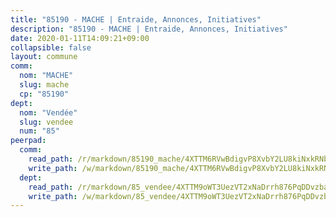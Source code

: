 ```yaml
---
title: "85190 - MACHE | Entraide, Annonces, Initiatives"
description: "85190 - MACHE | Entraide, Annonces, Initiatives"
date: 2020-01-11T14:09:21+09:00
collapsible: false
layout: commune
comm:
  nom: "MACHE"
  slug: mache
  cp: "85190"
dept:
  nom: "Vendée"
  slug: vendee
  num: "85"
peerpad:
  comm:
    read_path: /r/markdown/85190_mache/4XTTM6RVwBdigvP8XvbY2LU8kiNxkRNbDjQrmRHuqW5NJNJCK
    write_path: /w/markdown/85190_mache/4XTTM6RVwBdigvP8XvbY2LU8kiNxkRNbDjQrmRHuqW5NJNJCK-K3TgTfSZSgxz3rJeSFTPPsN7ox8NkpqDR6oFeANEqBcU3jcjhtejdE5T1FyiJW6peTYmsbcUNBfQLfTQxH7EJP6fJtmJevstqs4annKVy1k2Cn6418WXr1USaYgep3sq8QijGffZ
  dept:
    read_path: /r/markdown/85_vendee/4XTTM9oWT3UezVT2xNaDrrh876PqDDvzbaovSPP6P6ha63Ezk
    write_path: /w/markdown/85_vendee/4XTTM9oWT3UezVT2xNaDrrh876PqDDvzbaovSPP6P6ha63Ezk-K3TgTz4T2Ao5CxcmNgKRpi6DXEbSZWgvvZNdT7V4KiJycR1vvtGLxg5iYYYKajishdNzKNazAywn7vjwqtQs859ALiENaqFJQsULDwd4rYqVPy8n3JbNCeuPxinCnetCgcSuCcyv
---
```


